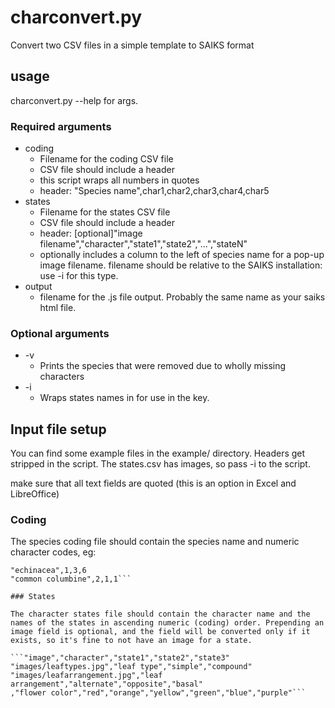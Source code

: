 charconvert.py
==============

Convert two CSV files in a simple template to SAIKS format

## usage

charconvert.py --help for args.

### Required arguments
* coding
    * Filename for the coding CSV file
    * CSV file should include a header
    * this script wraps all numbers in quotes
    * header: "Species name",char1,char2,char3,char4,char5
* states
    * Filename for the states CSV file
    * CSV file should include a header
    * header: [optional]"image filename","character","state1","state2","...","stateN" 
    * optionally includes a column to the left of species name for a pop-up image filename. filename should be relative to the SAIKS installation: use -i for this type.
* output
    * filename for the .js file output. Probably the same name as your saiks html file.

### Optional arguments
* -v
    * Prints the species that were removed due to wholly missing characters
* -i
    * Wraps states names in <divs> for use in the key.

## Input file setup

You can find some example files in the example/ directory. Headers get stripped in the script. The states.csv has images, so pass -i to the script.

make sure that all text fields are quoted (this is an option in Excel and LibreOffice)

### Coding
The species coding file should contain the species name and numeric character codes, eg:

```"species","leaf type","leaf arrangement","flower color" 
"echinacea",1,3,6 
"common columbine",2,1,1```

### States

The character states file should contain the character name and the names of the states in ascending numeric (coding) order. Prepending an image field is optional, and the field will be converted only if it exists, so it's fine to not have an image for a state.

```"image","character","state1","state2","state3" 
"images/leaftypes.jpg","leaf type","simple","compound" 
"images/leafarrangement.jpg","leaf arrangement","alternate","opposite","basal"
,"flower color","red","orange","yellow","green","blue","purple"```